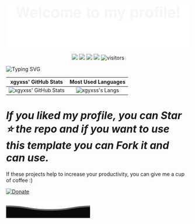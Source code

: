 ![](assets/Bottom_up.svg)

<!-- my-icons -->

<p align="center">
    <a href="https://github.com/xgyxss/xgyxss"><img src="https://img.shields.io/badge/status-updating&learning-brightgreen.svg"></a>
    <a href="https://github.com/xgyxss/xgyxss/graphs/contributors"><img src="https://img.shields.io/github/contributors/xgyxss/xgyxss?color=blue"></a>
    <a href="https://github.com/xgyxss/xgyxss/stargazers"><img src="https://img.shields.io/github/stars/xgyxss/xgyxss.svg?logo=github"></a>
    <a href="https://github.com/xgyxss/xgyxss/network/members"><img src="https://img.shields.io/github/forks/xgyxss/xgyxss.svg?color=blue&logo=github"></a>
    <img src="https://visitor-badge.laobi.icu/badge?page_id=xgyxss.xgyxss" alt="visitors"/>
  	<!--
		<img src="https://visitors-by-url-pls-dont-use-this-in-your-repo.vercel.app/xgyxss-github-readme" alt="visitors"/>
		-->
</p>

<!--   my-ticker -->

![Typing SVG](https://readme-typing-svg.herokuapp.com?color=%2336BCF7&center=true&vCenter=true&width=600&lines=Hi+there+👋,+I+am+xgyxss;+Welcome+to+My+Profile!;Always+learning+new+things+;Software-development+learning+enthusiast)

<!--   GitHub stats graph -->

|                     xgyxss' GitHub Stats                     |                     Most Used Languages                      |
| :----------------------------------------------------------: | :----------------------------------------------------------: |
| ![xgyxss' GitHub Stats](https://github-readme-stats.vercel.app/api?username=xgyxss&show_icons=true&theme=dracula) | ![xgyxss's Langs](https://github-readme-stats.vercel.app/api/top-langs/?username=xgyxss&layout=compact) |

<!--  my-skils -->

<!--  learning -->

<!--   GitHub contributiion graph -->

<!--   ![xgyxss' GitHub activity graph](https://activity-graph.herokuapp.com/graph?username=xgyxss&hide_border=true&theme=redical) -->

# *If you liked my profile, you can Star ⭐ the repo and if you want to use this template you can Fork it and can use.*

If these projects help to increase your productivity, you can give me a cup of coffee :) 

[![Donate](https://cdn.ko-fi.com/cdn/kofi2.png?v=3)](https://ko-fi.com/xgyxss)

![](assets/Bottom_down.svg)





























<!--
  <img src="https://github-readme-stats.vercel.app/api?username=xgyxss&show_icons=true&theme=dracula&icon_color=0366d6&text_color=24292e&bg_color=fff&hide_title=false" />

<!--
**xgyxss/xgyxss** is a ✨ _special_ ✨ repository because its `README.md` (this file) appears on your GitHub profile.

Here are some ideas to get you started:

- 🔭 I’m currently working on ...
- 🌱 I’m currently learning ...
- 👯 I’m looking to collaborate on ...
- 🤔 I’m looking for help with ...
- 💬 Ask me about ...
- 📫 How to reach me: ...
- 😄 Pronouns: ...
- ⚡ Fun fact: ...
-->
